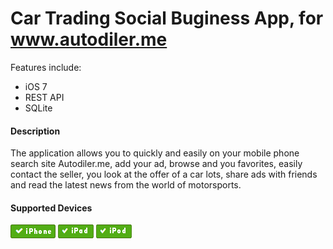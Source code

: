 Car Trading Social Buginess App, for www.autodiler.me
==============================
Features include:
* iOS 7
* REST API
* SQLite

#### Description

The application allows you to quickly and easily on your mobile phone search site Autodiler.me,
add your ad, browse and you favorites, easily contact the seller,
you look at the offer of a car lots, share ads with friends and read the latest news from the world of motorsports. 

#### Supported Devices

![](doc/img/iphone-success.png) ![](doc/img/ipad-success.png) ![](doc/img/ipod-success.png)